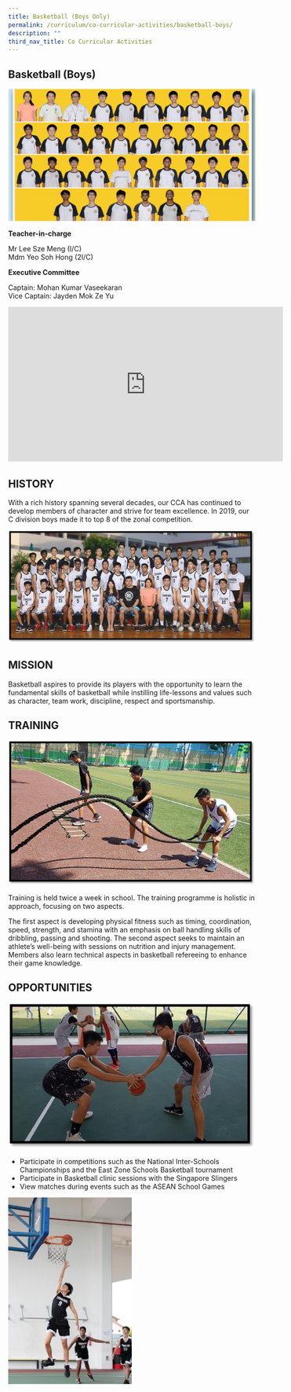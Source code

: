 ```yaml
---
title: Basketball (Boys Only)
permalink: /curriculum/co-curricular-activities/basketball-boys/
description: ""
third_nav_title: Co Curricular Activities
---
```

## Basketball (Boys)

![banner-basketball.jpg](/images/basketball.jpg)

**Teacher-in-charge**

Mr Lee Sze Meng (I/C)<br>
Mdm Yeo Soh Hong (2I/C)

**Executive Committee**

Captain: Mohan Kumar Vaseekaran<br>
Vice Captain: Jayden Mok Ze Yu

<iframe allowfullscreen="" allow="accelerometer; autoplay; clipboard-write; encrypted-media; gyroscope; picture-in-picture; web-share" frameborder="0" title="YouTube video player" src="https://www.youtube.com/embed/g9DR0v3SfZs?si=Pt9iSVzJLEPyxSGR" height="315" width="560"></iframe>

## HISTORY


With a rich history spanning several decades, our CCA has continued to develop members of character and strive for team excellence. In 2019, our C division boys made it to top 8 of the zonal competition.  
  
![bb1.jpg](/images/bb1.jpg)

## MISSION


Basketball aspires to provide its&nbsp;players&nbsp;with the&nbsp;opportunity to&nbsp;learn the fundamental&nbsp;skills of&nbsp;basketball&nbsp;while instilling life-lessons and values such as character, team work, discipline, respect and sportsmanship.

## TRAINING


![bb2.jpg](/images/bb2.jpg)  
  
Training is held twice a week in school. The training programme is holistic in approach, focusing on two aspects.  
  
The first aspect is developing physical fitness such as timing, coordination, speed, strength, and stamina with an emphasis on ball handling skills of dribbling, passing and shooting. The second aspect seeks to maintain an athlete’s well-being with sessions on nutrition and injury management. Members also learn technical aspects in basketball refereeing to enhance their game knowledge.

## OPPORTUNITIES


![bb3.jpg](/images/bb3.jpg)  
  
*   Participate in competitions such as the National Inter-Schools Championships and the East Zone Schools Basketball tournament&nbsp;
*   Participate in Basketball clinic sessions with the Singapore Slingers&nbsp;
*   View matches during events such as the ASEAN School Games

<img style="width:50%" src="/images/cca%20basketball.jpg">